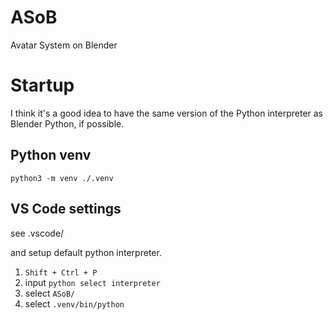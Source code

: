 # ASoB
Avatar System on Blender

# Startup

I think it's a good idea to have the same version of the Python interpreter as Blender Python, if possible.

## Python venv

```
python3 -m venv ./.venv
```

## VS Code settings

see .vscode/

and setup default python interpreter.

1. `Shift + Ctrl + P`
1. input `python select interpreter`
1. select `ASoB/`
1. select `.venv/bin/python`
